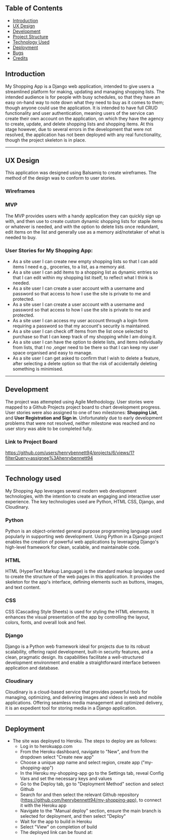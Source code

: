 ## Table of Contents

- [Introduction](#introduction)
- [UX Design](#ux-deisgn)
- [Development](#development)
- [Project Structure](#project-structure)
- [Technology Used](#technology-used)
- [Deployment](#deployment)
- [Bugs](#bugs)
- [Credits](#credits) 

## Introduction

My Shopping App is a Django web application, intended to give users a streamlined platform for making, updating and managing shopping lists. The intended audience is for people with busy schedules, so that they have an easy on-hand way to note down what they need to buy as it comes to them; though anyone could use the application. It is intended to have full CRUD functionality and user authentication, meaning users of the service can create their own account on the application, on which they have the agency to create, update, and delete shopping lists and shopping items. At this stage however, due to several errors in the development that were not resolved, the application has not been deployed with any real functionality, though the project skeleton is in place.

------

## UX Design

This application was designed using Balsamiq to create wireframes. The method of the design was to conform to user stories.

### Wireframes



### MVP

The MVP provides users with a handy application they can quickly sign up with, and then use to create custom dynamic shopping lists for staple items or whatever is needed, and with the option to delete lists once redundant, edit items on the list and generally use as a memory aid/notetaker of what is needed to buy.


### User Stories for My Shopping App:

- As a site user I can create new empty shopping lists so that I can add items I need e.g., groceries, to a list, as a memory aid.
- As a site user I can add items to a shopping list as dynamic entries so that I can edit within my shopping list itself, to reflect what I think is needed.
- As a site user I can create a user account with a username and password so that access to how I use the  site is private to me and protected.
- As a site user I can create a user account with a username and password so that access  to how I use the site is private to me and protected.
- As a site user I can access my user account  through a login form requiring a password so that my account's security is maintained.
- As a site user I can check off items from the list once selected to purchase so that I can keep track of my shopping while I am doing it.
- As a site user I can have the option to delete lists, and items individually from lists, that I no ,onger need to be there so that I can keep my user space organised and easy to manage.
- As a site user I can get asked to confirm that I wish to delete a feature, after selecting a delete option so that the risk of accidentally deleting something is minimised.

------

## Development

The project was attempted using Agile Methodology. User stories were mapped to a Github Projects project board to chart development progress. User stories were also assigned to one of two milestones: **Shopping List**, and **User Registration and Sign in**. Unfortunately due to early development problems that were not resolved, neither milestone was reached and no user story was able to be completed fully.

### Link to Project Board

https://github.com/users/henrybennett94/projects/6/views/1?filterQuery=assignee%3Ahenrybennett94

------

## Technology used
My Shopping App leverages several modern web development technologies, with the intention to create an engaging and interactive user experience. The key technologies used are Python, HTML CSS, Django, and Cloudinary.

### Python
Python is an object-oriented general purpose programming language used popularly in supporting web development. Using Python in a Django project enables the creation of powerful web applications by leveraging Django's high-level framework for clean, scalable, and maintainable code.
### HTML
HTML (HyperText Markup Language) is the standard markup language used to create the structure of the web pages in this application. It provides the skeleton for the app's interface, defining elements such as buttons, images, and text content.
### CSS
CSS (Cascading Style Sheets) is used for styling the HTML elements. It enhances the visual presentation of the app by controlling the layout, colors, fonts, and overall look and feel. 
### Django
Django is a Python web framework ideal for projects due to its robust scalability, offering rapid development, built-in security features, and a clean, pragmatic design. Its capabilities facilitate a well-structured development environment and enable a straightforward interface between application and database. 
### Cloudinary
Cloudinary is a cloud-based service that provides powerful tools for managing, optimizing, and delivering images and videos in web and mobile applications. Offering seamless media management and optimized delivery, it is an expedient tool for storing media in a Django application.

---
## Deployment

- The site was deployed to Heroku. The steps to deploy are as follows: 
  - Log in to herokuapp.com
  - From the Heroku dashboard, navigate to "New", and from the dropdown select "Create new app"
  - Choose a unique app name and select region, create app ("my-shopping-app")
  - In the Heroku my-shopping-app go to the Settings tab, reveal Config Vars and set the necessary keys and        values
  - Go to the Deploy tab, go to "Deployment Method" section and select Github
  - Search for and then select the relevant Github repository (https://github.com/henrybennett94/my-shopping-app), to connect it with the Heroku app
  - Navigate to the "Manual deploy" section, ensure the main branch is selected for deployment, and then select "Deploy"
  - Wait for the app to build in Heroku
  - Select "View" on completion of build
  - The deployed link can be found at:  
  
